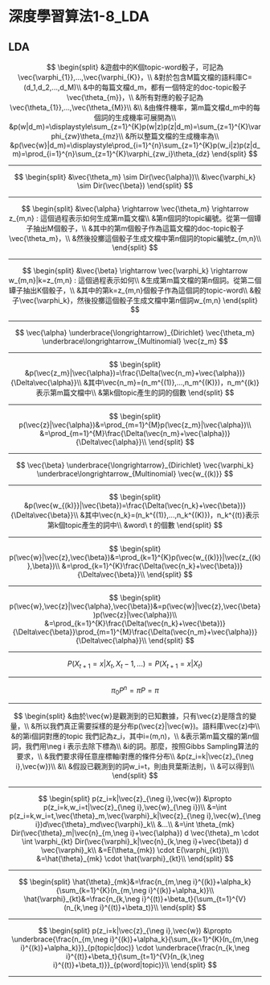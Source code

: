 # 深度學習算法1-8_LDA

## LDA

$$
\begin{split}
&遊戲中的K個topic-word骰子，可記為\vec{\varphi_{1}},...,\vec{\varphi_{K}}，\\
&對於包含M篇文檔的語料庫C=(d_1,d_2,...,d_M)\\
&中的每篇文檔d_m，都有一個特定的doc-topic骰子\vec{\theta_{m}}，\\
&所有對應的骰子記為\vec{\theta_{1}},...,\vec{\theta_{M}}\\
&\\
&由條件機率，第m篇文檔d_m中的每個詞的生成機率可展開為\\
&p(w|d_m)=\displaystyle\sum_{z=1}^{K}p(w|z)p(z|d_m)=\sum_{z=1}^{K}\varphi_{zw}\theta_{mz}\\
&所以整篇文檔的生成機率為\\
&p(\vec{w}|d_m)=\displaystyle\prod_{i=1}^{n}\sum_{z=1}^{K}p(w_i|z)p(z|d_m)=\prod_{i=1}^{n}\sum_{z=1}^{K}\varphi_{zw_i}\theta_{dz}
\end{split}
$$

---

$$
\begin{split}
&\vec{\theta_m} \sim Dir(\vec{\alpha})\\
&\vec{\varphi_k} \sim Dir(\vec{\beta})
\end{split}
$$

---

$$
\begin{split}
&\vec{\alpha} \rightarrow \vec{\theta_m} \rightarrow z_{m,n} : 這個過程表示如何生成第m篇文檔\\
&第n個詞的topic編號。從第一個罈子抽出M個骰子，\\
&其中的第m個骰子作為這篇文檔的doc-topic骰子\vec{\theta_m}，\\
&然後投擲這個骰子生成文檔中第n個詞的topic編號z_{m,n}\\
\end{split}
$$

---

$$
\begin{split}
&\vec{\beta} \rightarrow \vec{\varphi_k} \rightarrow w_{m,n}|k=z_{m,n} : 這個過程表示如何\\
&生成第m篇文檔的第n個詞。從第二個罈子抽出K個骰子，\\
&其中的第k=z_{m,n}個骰子作為這個詞的topic-word\\
&骰子\vec{\varphi_k}，然後投擲這個骰子生成文檔中第n個詞w_{m,n}
\end{split}
$$

---
$$
\vec{\alpha} \underbrace{\longrightarrow}_{Dirichlet} \vec{\theta_m} \underbrace\longrightarrow_{Multinomial} \vec{z_m}
$$

---


$$
\begin{split}
&p(\vec{z_m}|\vec{\alpha})=\frac{\Delta(\vec{n_m}+\vec{\alpha})}{\Delta\vec{\alpha}}\\
&其中\vec{n_m}=(n_m^{(1)},...,n_m^{(K)})，n_m^{(k)}表示第m篇文檔中\\
&第k個topic產生的詞的個數
\end{split}
$$

---

$$
\begin{split}
p(\vec{z}|\vec{\alpha})&=\prod_{m=1}^{M}p(\vec{z_m}|\vec{\alpha})\\
&=\prod_{m=1}^{M}\frac{\Delta(\vec{n_m}+\vec{\alpha})}{\Delta\vec{\alpha}}\\
\end{split}
$$

---

$$
\vec{\beta} \underbrace{\longrightarrow}_{Dirichlet} \vec{\varphi_k} \underbrace\longrightarrow_{Multinomial} \vec{w_{(k)}}
$$

---

$$
\begin{split}
&p(\vec{w_{(k)}}|\vec{\beta})=\frac{\Delta(\vec{n_k}+\vec{\beta})}{\Delta\vec{\beta}}\\
&其中\vec{n_k}=(n_k^{(1)},...,n_k^{(K)})，n_k^{(t)}表示第k個topic產生的詞中\\
&word\ t 的個數
\end{split}
$$

---

$$
\begin{split}
p(\vec{w}|\vec{z},\vec{\beta})&=\prod_{k=1}^{K}p(\vec{w_{(k)}}|\vec{z_{(k)},\beta})\\
&=\prod_{k=1}^{K}\frac{\Delta(\vec{n_k}+\vec{\beta})}{\Delta\vec{\beta}}\\
\end{split}
$$

---

$$
\begin{split}
p(\vec{w},\vec{z}|\vec{\alpha},\vec{\beta})&=p(\vec{w}|\vec{z},\vec{\beta})p(\vec{z}|\vec{\alpha})\\
&=\prod_{k=1}^{K}\frac{\Delta(\vec{n_k}+\vec{\beta})}{\Delta\vec{\beta}}\prod_{m=1}^{M}\frac{\Delta(\vec{n_m}+\vec{\alpha})}{\Delta\vec{\alpha}}\\
\end{split}
$$

---

$$
P(X_{t+1}=x|X_t,X_t-1,...)=P(X_{t+1}=x|X_t)
$$

---

$$
π_0P^n=πP=π
$$

---

$$
\begin{split}
&由於\vec{w}是觀測到的已知數據，只有\vec{z}是隱含的變量，\\
&所以我們真正需要採樣的是分布p(\vec{z}|\vec{w})。語料庫\vec{z}中\\
&的第i個詞對應的topic 我們記為z_i，其中i=(m,n)，\\
&表示第m篇文檔的第n個詞，我們用\neg i 表示去除下標為\\
&i的詞。那麼，按照Gibbs Sampling算法的要求，\\
&我們要求得任意座標軸i對應的條件分布\\
&p(z_i=k|\vec{z}_{\neg i},\vec{w})\\
&\\
&假設已觀測到的詞w_i=t，則由貝葉斯法則，\\
&可以得到\\
\end{split}
$$

---

$$
\begin{split}
p(z_i=k|\vec{z}_{\neg i},\vec{w}) &\propto p(z_i=k,w_i=t|\vec{z}_{\neg i},\vec{w}_{\neg i})\\
&=\int p(z_i=k,w_i=t,\vec{\theta}_m,\vec{\varphi}_k|\vec{z}_{\neg i},\vec{w}_{\neg i})d\vec{\theta}_md\vec{\varphi}_k\\
&...\\
&=\int \theta_{mk} Dir(\vec{\theta}_m|\vec{n}_{m,\neg i}+\vec{\alpha}) d \vec{\theta}_m 
\cdot \int \varphi_{kt} Dir(\vec{\varphi}_k|\vec{n}_{k,\neg i}+\vec{\beta})  d \vec{\varphi}_k\\
&=E(\theta_{mk}) \cdot E(\varphi_{kt})\\
&=\hat{\theta}_{mk} \cdot \hat{\varphi}_{kt}\\
\end{split}
$$

---

$$
\begin{split}
\hat{\theta}_{mk}&=\frac{n_{m,\neg i}^{(k)}+\alpha_k}{\sum_{k=1}^{K}(n_{m,\neg i}^{(k)}+\alpha_k)}\\
\hat{\varphi}_{kt}&=\frac{n_{k,\neg i}^{(t)}+\beta_t}{\sum_{t=1}^{V}(n_{k,\neg i}^{(t)}+\beta_t)}\\
\end{split}
$$

---

$$
\begin{split}
p(z_i=k|\vec{z}_{\neg i},\vec{w}) &\propto \underbrace{\frac{n_{m,\neg i}^{(k)}+\alpha_k}{\sum_{k=1}^{K}(n_{m,\neg i}^{(k)}+\alpha_k)}}_{p(topic|doc)} \cdot \underbrace{\frac{n_{k,\neg i}^{(t)}+\beta_t}{\sum_{t=1}^{V}(n_{k,\neg i}^{(t)}+\beta_t)}}_{p(word|topic)}\\
\end{split}
$$

---

